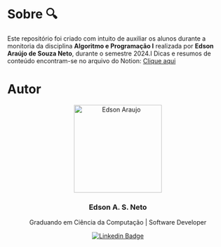# Sobre 🔍

Este repositório foi criado com intuito de auxiliar os alunos durante a monitoria da disciplina **Algoritmo e Programação I** realizada por **Edson Araújo de Souza Neto**, durante o semestre 2024.I
Dicas e resumos de conteúdo encontram-se no arquivo do Notion: [Clique aqui](https://www.notion.so/Monitoria-API-edc3ecc3b0ae4b84bd1685b11ba616d1)

# Autor 

<p align="center">
  <img width="200px" alt="Edson Araujo" title="Edson Araujo" src="https://avatars.githubusercontent.com/u/137104822?v=4" />

  <h3 align="center">Edson A. S. Neto</h3>

  <p align="center">
    Graduando em Ciência da Computação | Software Developer
  </p>
</p>

<div align="center">

[![Linkedin Badge](https://img.shields.io/badge/-LinkedIn-1f6feb?style=flat-square&logo=Linkedin&logoColor=white&link=https://www.linkedin.com/in/vhmarcal/)](https://www.linkedin.com/in/edsonaraujo2003/)

</div>









   





